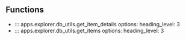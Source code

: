 ## Functions
- ::: apps.explorer.db_utils.get_item_details
    options:
        heading_level: 3
- ::: apps.explorer.db_utils.get_items
    options:
        heading_level: 3
